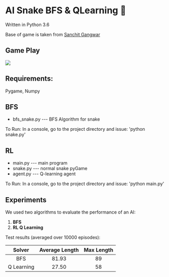 # AI Snake BFS & QLearning 🐍

Written in Python 3.6

Base of game is taken from [Sanchit Gangwar](https://gist.github.com/sanchitgangwar/2158089)

## Game Play
![](snake.gif)

## Requirements: 
Pygame, Numpy


## BFS
- bfs_snake.py      ---  BFS Algorithm for snake

To Run: In a console, go to the project directory and issue: 'python snake.py'

## RL
- main.py           ---  main program
- snake.py          ---  normal snake pyGame
- agent.py          ---  Q-learning agent

To Run: In a console, go to the project directory and issue: 'python main.py'

## Experiments

We used two algorithms to evaluate the performance of an AI:

1. **BFS**
2. **RL Q Learning**

Test results (averaged over 10000 episodes):

| Solver | Average Length | Max Length |
| :----: | :------------: | :-----------: |
|BFS|81.93|89|
|Q Learning|27.50|58|
